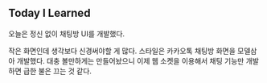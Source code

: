 ## Today I Learned

오늘은 정신 없이 채팅방 UI를 개발했다.

작은 화면인데 생각보다 신경써야할 게 많다. 스타일은 카카오톡 채팅방 화면을 모델삼아 개발했다. 대충 볼만하게는 만들어놨으니 이제 웹 소켓을 이용해서 채팅 기능만 개발하면 급한 불은 끄는 것 같다.